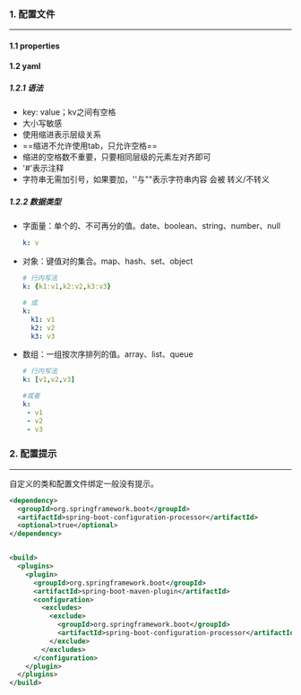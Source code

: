 ### 1. 配置文件

---

#### 1.1 properties



#### 1.2 yaml

##### 1.2.1 语法

- key: value；kv之间有空格
- 大小写敏感
- 使用缩进表示层级关系
- ==缩进不允许使用tab，只允许空格==
- 缩进的空格数不重要，只要相同层级的元素左对齐即可
- '#'表示注释
- 字符串无需加引号，如果要加，''与""表示字符串内容 会被 转义/不转义

##### 1.2.2 数据类型

- 字面量：单个的、不可再分的值。date、boolean、string、number、null

  ```yaml
  k: v
  ```

- 对象：键值对的集合。map、hash、set、object

  ```yaml
  # 行内写法
  k: {k1:v1,k2:v2,k3:v3}
  
  # 或
  k:
    k1: v1
    k2: v2
    k3: v3
  ```

- 数组：一组按次序排列的值。array、list、queue

  ```yaml
  # 行内写法
  k: [v1,v2,v3]
  
  #或者
  k:
   - v1
   - v2
   - v3
  ```



### 2. 配置提示

---

自定义的类和配置文件绑定一般没有提示。

```xml
<dependency>
  <groupId>org.springframework.boot</groupId>
  <artifactId>spring-boot-configuration-processor</artifactId>
  <optional>true</optional>
</dependency>


<build>
  <plugins>
    <plugin>
      <groupId>org.springframework.boot</groupId>
      <artifactId>spring-boot-maven-plugin</artifactId>
      <configuration>
        <excludes>
          <exclude>
            <groupId>org.springframework.boot</groupId>
            <artifactId>spring-boot-configuration-processor</artifactId>
          </exclude>
        </excludes>
      </configuration>
    </plugin>
  </plugins>
</build>
```